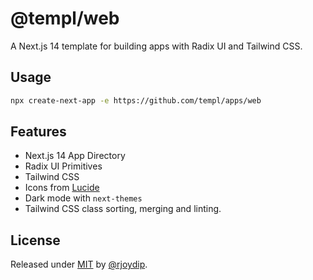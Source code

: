 # @templ/web

A Next.js 14 template for building apps with Radix UI and Tailwind CSS.

## Usage

```bash
npx create-next-app -e https://github.com/templ/apps/web
```

## Features

- Next.js 14 App Directory
- Radix UI Primitives
- Tailwind CSS
- Icons from [Lucide](https://lucide.dev)
- Dark mode with `next-themes`
- Tailwind CSS class sorting, merging and linting.

## License

Released under [MIT](../../LICENSE) by [@rjoydip](https://github.com/rjoydip).
